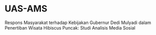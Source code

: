 # UAS-AMS
Respons Masyarakat terhadap Kebijakan Gubernur Dedi Mulyadi dalam Penertiban Wisata Hibiscus Puncak: Studi Analisis Media Sosial
